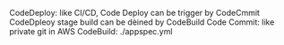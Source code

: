 

CodeDeploy: like CI/CD,
 Code Deploy can be trigger by CodeCmmit
 CodeDpleoy stage build can be dèined by CodeBuild
Code Commit: like private git in AWS
CodeBuild: ./appspec.yml